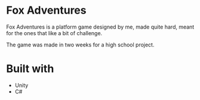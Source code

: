 # Fox Adventures

<p>Fox Adventures is a platform game designed by me, made quite hard, meant for the ones that like a bit of challenge.</p>
<p>The game was made in two weeks for a high school project.</p>




# Built with
- Unity
- C#

